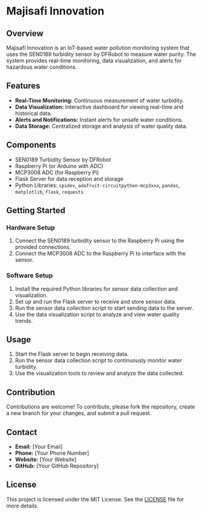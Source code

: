 # Majisafi Innovation

## Overview

Majisafi Innovation is an IoT-based water pollution monitoring system that uses the SEN0189 turbidity sensor by DFRobot to measure water purity. The system provides real-time monitoring, data visualization, and alerts for hazardous water conditions.

## Features

- **Real-Time Monitoring:** Continuous measurement of water turbidity.
- **Data Visualization:** Interactive dashboard for viewing real-time and historical data.
- **Alerts and Notifications:** Instant alerts for unsafe water conditions.
- **Data Storage:** Centralized storage and analysis of water quality data.

## Components

- SEN0189 Turbidity Sensor by DFRobot
- Raspberry Pi (or Arduino with ADC)
- MCP3008 ADC (for Raspberry Pi)
- Flask Server for data reception and storage
- Python Libraries: `spidev`, `adafruit-circuitpython-mcp3xxx`, `pandas`, `matplotlib`, `flask`, `requests`

## Getting Started

### Hardware Setup

1. Connect the SEN0189 turbidity sensor to the Raspberry Pi using the provided connections.
2. Connect the MCP3008 ADC to the Raspberry Pi to interface with the sensor.

### Software Setup

1. Install the required Python libraries for sensor data collection and visualization.
2. Set up and run the Flask server to receive and store sensor data.
3. Run the sensor data collection script to start sending data to the server.
4. Use the data visualization script to analyze and view water quality trends.

## Usage

1. Start the Flask server to begin receiving data.
2. Run the sensor data collection script to continuously monitor water turbidity.
3. Use the visualization tools to review and analyze the data collected.

## Contribution

Contributions are welcome! To contribute, please fork the repository, create a new branch for your changes, and submit a pull request.

## Contact

- **Email:** [Your Email]
- **Phone:** [Your Phone Number]
- **Website:** [Your Website]
- **GitHub:** [Your GitHub Repository]

## License

This project is licensed under the MIT License. See the [LICENSE](LICENSE) file for more details.
